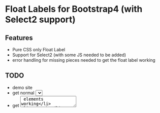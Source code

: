 # Float Labels for Bootstrap4 (with Select2 support)

## Features
- Pure CSS only Float Label
- Support for Select2 (with some JS needed to be added)
- error handling for missing pieces needed to get the float label working

## TODO
- demo site
- get normal <select> elements working
- get <textarea> elements working
- error handling for select2 missing placeholder or label
- suppert for clearing the select2 value using jQuery (doesn't trigger change event this way)
- link to float label pattern here and dribbble post

Original Floar Label pattern creator: https://dribbble.com/shots/1254439--GIF-Float-Label-Form-Interaction
